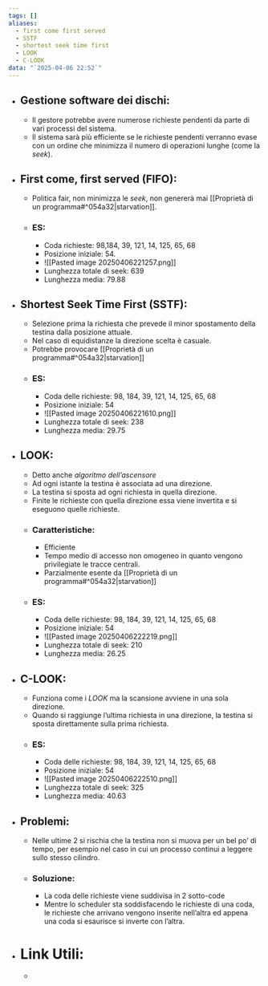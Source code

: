 ```yaml
---
tags: []
aliases:
  - first come first served
  - SSTF
  - shortest seek time first
  - LOOK
  - C-LOOK
data: "`2025-04-06 22:52`"
---
```

- ## Gestione software dei dischi:
	- Il gestore potrebbe avere numerose richieste pendenti da parte di vari processi del sistema.
	- Il sistema sarà più efficiente se le richieste pendenti verranno evase con un ordine che minimizza il numero di operazioni lunghe (come la _seek_).
- ## First come, first served (FIFO):
	- Politica fair, non minimizza le _seek_, non genererà mai [[Proprietà di un programma#^054a32|starvation]].
	- ### ES:
		- Coda richieste: 98,184, 39, 121, 14, 125, 65, 68
		- Posizione iniziale: 54.
		- ![[Pasted image 20250406221257.png]]
		- Lunghezza totale di seek: 639
		- Lunghezza media: 79.88
- ## Shortest Seek Time First (SSTF):
	- Selezione prima la richiesta che prevede il minor spostamento della testina dalla posizione attuale.
	- Nel caso di equidistanze la direzione scelta è casuale.
	- Potrebbe provocare [[Proprietà di un programma#^054a32|starvation]]
	- ### ES:
		- Coda delle richieste: 98, 184, 39, 121, 14, 125, 65, 68
		- Posizione iniziale: 54
		- ![[Pasted image 20250406221610.png]]
		- Lunghezza totale di seek: 238
		- Lunghezza media: 29.75
- ## LOOK:
	- Detto anche _algoritmo dell’ascensore_
	- Ad ogni istante la testina è associata ad una direzione.
	- La testina si sposta ad ogni richiesta in quella direzione.
	- Finite le richieste con quella direzione essa viene invertita e si eseguono quelle richieste.
	- ### Caratteristiche:
		- Efficiente
		- Tempo medio di accesso non omogeneo in quanto vengono privilegiate le tracce centrali.
		- Parzialmente esente da [[Proprietà di un programma#^054a32|starvation]]
	- ### ES:
		- Coda delle richieste: 98, 184, 39, 121, 14, 125, 65, 68
		- Posizione iniziale: 54
		- ![[Pasted image 20250406222219.png]]
		- Lunghezza totale di seek: 210
		- Lunghezza media: 26.25
- ## C-LOOK:
	- Funziona come i _LOOK_ ma la scansione avviene in una sola direzione.
	- Quando si raggiunge l’ultima richiesta in una direzione, la testina si sposta direttamente sulla prima richiesta.
	- ### ES:
		- Coda delle richieste: 98, 184, 39, 121, 14, 125, 65, 68
		- Posizione iniziale: 54
		- ![[Pasted image 20250406222510.png]]
		- Lunghezza totale di seek: 325
		- Lunghezza media: 40.63
- ## Problemi:
	- Nelle ultime 2 si rischia che la testina non si muova per un bel po’ di tempo, per esempio nel caso in cui un processo continui a leggere sullo stesso cilindro.
	- ### Soluzione:
		- La coda delle richieste viene suddivisa in 2 sotto-code
		- Mentre lo scheduler sta soddisfacendo le richieste di una coda, le richieste che arrivano vengono inserite nell’altra ed appena una coda si esaurisce si inverte con l’altra.
- # Link Utili:
	- 